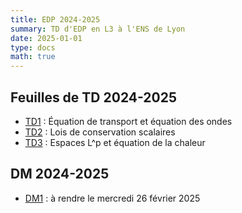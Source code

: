 ```yaml
---
title: EDP 2024-2025
summary: TD d'EDP en L3 à l'ENS de Lyon
date: 2025-01-01
type: docs
math: true
---
```


## Feuilles de TD 2024-2025

- [TD1](./docs/TD1.pdf) : Équation de transport et équation des ondes
- [TD2](./docs/TD2.pdf) : Lois de conservation scalaires
- [TD3](./docs/TD3.pdf) : Espaces L^p et équation de la chaleur


## DM 2024-2025

- [DM1](./docs/DM1.pdf) : à rendre le mercredi 26 février 2025
